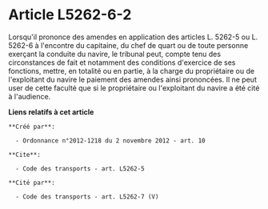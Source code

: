 # Article L5262-6-2

Lorsqu'il prononce des amendes en application des articles L. 5262-5 ou L. 5262-6 à l'encontre du capitaine, du chef de quart
ou de toute personne exerçant la conduite du navire, le tribunal peut, compte tenu des circonstances de fait et notamment des
conditions d'exercice de ses fonctions, mettre, en totalité ou en partie, à la charge du propriétaire ou de l'exploitant du
navire le paiement des amendes ainsi prononcées. Il ne peut user de cette faculté que si le propriétaire ou l'exploitant du
navire a été cité à l'audience.

**Liens relatifs à cet article**

	**Créé par**:

	  - Ordonnance n°2012-1218 du 2 novembre 2012 - art. 10

	**Cite**:

	  - Code des transports - art. L5262-5

	**Cité par**:

	  - Code des transports - art. L5262-7 (V)
